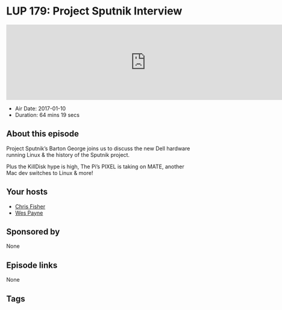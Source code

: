 # LUP 179: Project Sputnik Interview

<iframe src="https://player.fireside.fm/v2/RUkczH-V+Z7qu2CDS?theme=dark" width="740" height="200" frameborder="0" scrolling="no"></iframe>

* Air Date: 2017-01-10
* Duration: 64 mins 19 secs

## About this episode

Project Sputnik’s Barton George joins us to discuss the new Dell hardware running Linux & the history of the Sputnik project.

Plus the KillDisk hype is high, The Pi’s PIXEL is taking on MATE, another Mac dev switches to Linux & more!

## Your hosts
* [Chris Fisher](https://linuxunplugged.com/hosts/chrislas)
* [Wes Payne](https://linuxunplugged.com/hosts/wes)

## Sponsored by

None



## Episode links

None



## Tags

